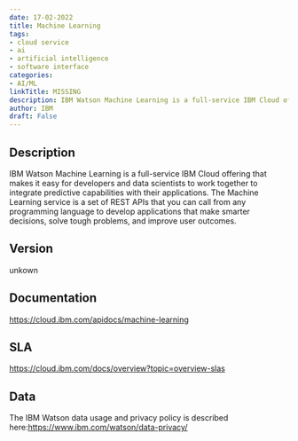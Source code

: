 ```yaml
---
date: 17-02-2022
title: Machine Learning
tags: 
- cloud service
- ai
- artificial intelligence
- software interface
categories: 
- AI/ML
linkTitle: MISSING
description: IBM Watson Machine Learning is a full-service IBM Cloud offering that makes it easy for developers and data scientists to work together to integrate predictive capabilities with their applications. The Machine Learning service is a set of REST APIs that you can call from any programming language to develop applications that make smarter decisions, solve tough problems, and improve user outcomes.
author: IBM
draft: False
---
```


## Description

IBM Watson Machine Learning is a full-service IBM Cloud offering that makes it easy for developers and data scientists to work together to integrate predictive capabilities with their applications. The Machine Learning service is a set of REST APIs that you can call from any programming language to develop applications that make smarter decisions, solve tough problems, and improve user outcomes.

## Version

unkown

## Documentation

https://cloud.ibm.com/apidocs/machine-learning

## SLA

https://cloud.ibm.com/docs/overview?topic=overview-slas

## Data

The IBM Watson data usage and privacy policy is described here:https://www.ibm.com/watson/data-privacy/
